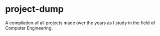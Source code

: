 # project-dump
A compilation of all projects made over the years as I study in the field of Computer Engineering.
